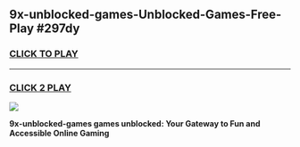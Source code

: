 
## 9x-unblocked-games-Unblocked-Games-Free-Play #297dy
<h3>
<a href="https://us.freeplayer.one?title=9x-unblocked-games&ref=9M">CLICK TO PLAY</a></h3>
<hr>

<h3>
<a href="https://us.freeplayer.one?title=9x-unblocked-games&ref=9M">CLICK 2 PLAY</a>
  
</h3>

<a href="https://us.freeplayer.one?title=9x-unblocked-games&ref=9M"><img src="https://clearcache.store/games.png"></a>


**9x-unblocked-games games unblocked: Your Gateway to Fun and Accessible Online Gaming**
